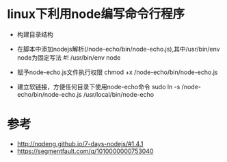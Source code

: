 # linux下利用node编写命令行程序

+ 构建目录结构

+ 在脚本中添加nodejs解析(/node-echo/bin/node-echo.js),其中/usr/bin/env node为固定写法
#! /usr/bin/env node

+ 赋予node-echo.js文件执行权限
chmod +x /node-echo/bin/node-echo.js

+ 建立软链接，方便任何目录下使用node-echo命令
sudo ln -s /node-echo/bin/node-echo.js /usr/local/bin/node-echo


# 参考
+ http://nqdeng.github.io/7-days-nodejs/#1.4.1
+ https://segmentfault.com/q/1010000000753040
